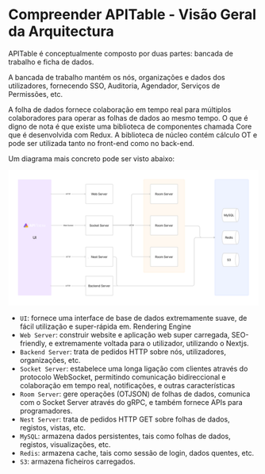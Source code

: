# Compreender APITable - Visão Geral da Arquitectura

APITable é conceptualmente composto por duas partes: bancada de trabalho e ficha de dados.

A bancada de trabalho mantém os nós, organizações e dados dos utilizadores, fornecendo SSO, Auditoria, Agendador, Serviços de Permissões, etc.

A folha de dados fornece colaboração em tempo real para múltiplos colaboradores para operar as folhas de dados ao mesmo tempo. O que é digno de nota é que existe uma biblioteca de componentes chamada Core que é desenvolvida com Redux. A biblioteca de núcleo contém cálculo OT e pode ser utilizada tanto no front-end como no back-end.

Um diagrama mais concreto pode ser visto abaixo:

![Architecture Overview](../static/architecture-overview.png)

- `UI`: fornece uma interface de base de dados extremamente suave, de fácil utilização e super-rápida em. <canvas> Rendering Engine
- `Web Server`: construir website e aplicação web super carregada, SEO-friendly, e extremamente voltada para o utilizador, utilizando o Nextjs.
- `Backend Server`: trata de pedidos HTTP sobre nós, utilizadores, organizações, etc.
- `Socket Server`: estabelece uma longa ligação com clientes através do protocolo WebSocket, permitindo comunicação bidireccional e colaboração em tempo real, notificações, e outras características
- `Room Server`: gere operações (OTJSON) de folhas de dados, comunica com o Socket Server através do gRPC, e também fornece APIs para programadores.
- `Nest Server`: trata de pedidos HTTP GET sobre folhas de dados, registos, vistas, etc.
- `MySQL`: armazena dados persistentes, tais como folhas de dados, registos, visualizações, etc.
- `Redis`: armazena cache, tais como sessão de login, dados quentes, etc.
- `S3`: armazena ficheiros carregados.